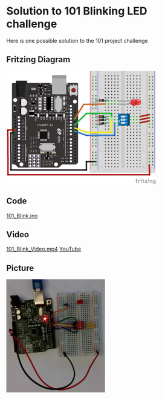 # Solution to 101 Blinking LED challenge
Here is one possible solution to the 101 project challenge

## Fritzing Diagram
<img src="101_Blink_bb.png" height="300">

## Code
[101_Blink.ino](101_Blink.ino)

## Video
[101_Blink_Video.mp4](101_Blink_Video.mp4)
[YouTube](https://youtu.be/21zLZakEC4E)

## Picture
<img src="101_Blink_Picture.jpg" height="300">

